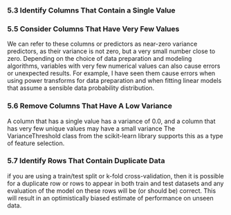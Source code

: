 ### 5.3 Identify Columns That Contain a Single Value
### 5.5 Consider Columns That Have Very Few Values
We can refer to these columns or predictors as near-zero variance predictors, as
their variance is not zero, but a very small number close to zero.
Depending on the choice of data preparation and modeling algorithms, variables with very few numerical values can also cause errors or unexpected results. For example, I have seen them cause errors when using power transforms for data preparation and when fitting linear models that assume a sensible data probability distribution.

### 5.6 Remove Columns That Have A Low Variance
A column that has a single value has a variance of 0.0, and a column that has very few unique values may have a small variance
The VarianceThreshold class from the scikit-learn library supports this as a type of feature selection.

### 5.7 Identify Rows That Contain Duplicate Data
if you are using a train/test split or k-fold cross-validation, then it is possible for a duplicate row or rows to appear in both train and test datasets and any evaluation of the model on these rows will be (or should be) correct. This will result in an optimistically biased estimate of performance on unseen data.